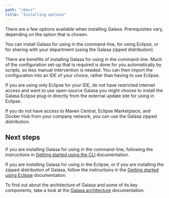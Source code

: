 ```yaml
---
path: "/docs"
title: "Installing options"
---
```


There are a few options available when installing Galasa. Prerequisites vary, depending on the option that is chosen. 

You can install Galasa for using in the command-line, for using Eclipse, or for sharing with your department (using the Galasa zipped distribution). 

There are benefits of installing Galasa for using in the command-line. Much of the configuration set-up that is required is done for you automatically by scripts, so less manual intervention is needed. You can then import the configuration into an IDE of your choice, rather than having to use Eclipse.

If you are using only Eclipse for your IDE, do not have restricted internet access and want to use open-source Galasa you might choose to install the Galasa Eclipse plug-in directly from the external update site for using in Eclipse. 

If you do not have access to Maven Central, Eclipse Marketplace, and Docker Hub from your company network, you can use the Galasa zipped distribution. 


## Next steps

If you are installing Galasa for using in the command-line, following the instructions in [Getting started using the CLI](/docs/cli-command-reference/cli-command-reference) documentation.

If you are installing Galasa for using in the Eclipse, or if you are installing the zipped distribution of Galasa, follow the instructions in the [Getting started using Eclipse](/docs/getting-started) documentation. 

To find out about the architecture of Galasa and some of its key components, take a look at the [Galasa architecture](/docs/architecture) documentation. 